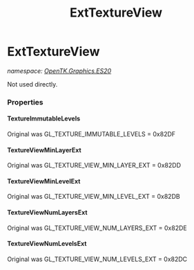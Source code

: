 ﻿---
title: ExtTextureView
---

# ExtTextureView
_namespace: [OpenTK.Graphics.ES20](N-OpenTK.Graphics.ES20.html)_

Not used directly.



### Properties

#### TextureImmutableLevels
Original was GL_TEXTURE_IMMUTABLE_LEVELS = 0x82DF
#### TextureViewMinLayerExt
Original was GL_TEXTURE_VIEW_MIN_LAYER_EXT = 0x82DD
#### TextureViewMinLevelExt
Original was GL_TEXTURE_VIEW_MIN_LEVEL_EXT = 0x82DB
#### TextureViewNumLayersExt
Original was GL_TEXTURE_VIEW_NUM_LAYERS_EXT = 0x82DE
#### TextureViewNumLevelsExt
Original was GL_TEXTURE_VIEW_NUM_LEVELS_EXT = 0x82DC

